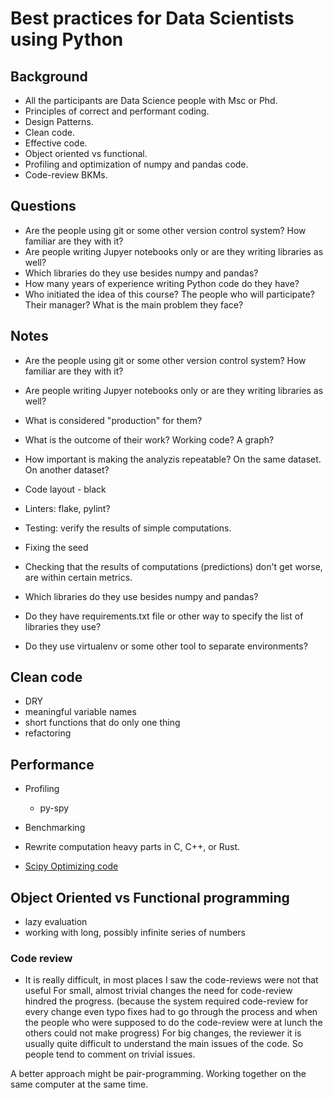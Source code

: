 # Best practices for Data Scientists using Python

## Background

* All the participants are Data Science people with Msc or Phd.
* Principles of correct and performant coding.
* Design Patterns.
* Clean code.
* Effective code.
* Object oriented vs functional.
* Profiling and optimization of numpy and pandas code.
* Code-review BKMs.


## Questions

* Are the people using git or some other version control system? How familiar are they with it?
* Are people writing Jupyer notebooks only or are they writing libraries as well?
* Which libraries do they use besides numpy and pandas?
* How many years of experience writing Python code do they have?
* Who initiated the idea of this course? The people who will participate? Their manager? What is the main problem they face?


## Notes

* Are the people using git or some other version control system? How familiar are they with it?
* Are people writing Jupyer notebooks only or are they writing libraries as well?
* What is considered "production" for them?
* What is the outcome of their work? Working code? A graph?
* How important is making the analyzis repeatable? On the same dataset. On another dataset?

* Code layout - black
* Linters: flake, pylint?
* Testing: verify the results of simple computations.
* Fixing the seed
* Checking that the results of computations (predictions) don't get worse, are within certain metrics.

* Which libraries do they use besides numpy and pandas?
* Do they have requirements.txt file or other way to specify the list of libraries they use?
* Do they use virtualenv or some other tool to separate environments?

## Clean code

* DRY
* meaningful variable names
* short functions that do only one thing
* refactoring


## Performance

* Profiling
    * py-spy
* Benchmarking
* Rewrite computation heavy parts in C, C++, or Rust.

* [Scipy Optimizing code](https://scipy-lectures.org/advanced/optimizing/)

## Object Oriented vs Functional programming

* lazy evaluation
* working with long, possibly infinite series of numbers


### Code review

* It is really difficult, in most places I saw the code-reviews were not that useful
For small, almost trivial changes the need for code-review hindred the progress. (because the system required code-review for every change even typo fixes had to go through the process and when the people who were supposed to do the code-review were at lunch the others could not make progress)
For big changes, the reviewer it is usually quite difficult to understand the main issues of the code. So people tend to comment on trivial issues.

A better approach might be pair-programming. Working together on the same computer at the same time.



